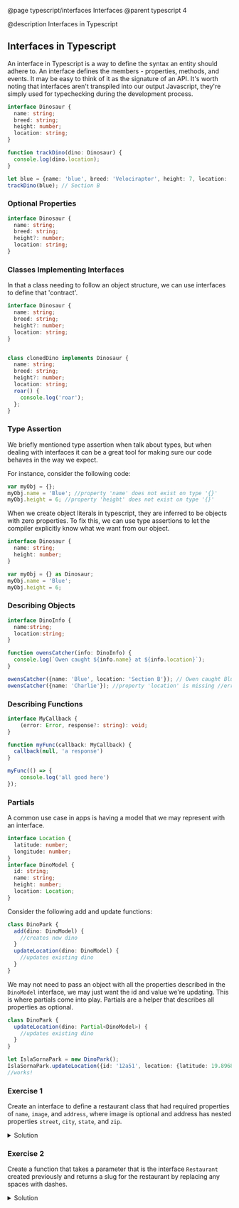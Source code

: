 @page typescript/interfaces Interfaces
@parent typescript 4

@description Interfaces in Typescript

## Interfaces in Typescript

An interface in Typescript is a way to define the syntax an entity should adhere to. An interface defines the members - properties, methods, and events. It may be easy to think of it as the signature of an API. It's worth noting that interfaces aren't transpiled into our output Javascript, they're simply used for typechecking during the development process.

```typescript
interface Dinosaur {
  name: string;
  breed: string;
  height: number;
  location: string;
}

function trackDino(dino: Dinosaur) {
  console.log(dino.location);
}

let blue = {name: 'blue', breed: 'Velociraptor', height: 7, location: 'Section B'};
trackDino(blue); // Section B
```

### Optional Properties

```typescript
interface Dinosaur {
  name: string;
  breed: string;
  height?: number;
  location: string;
}
```

### Classes Implementing Interfaces

In that a class needing to follow an object structure, we can use interfaces to define that 'contract'.

```typescript
interface Dinosaur {
  name: string;
  breed: string;
  height?: number;
  location: string;
}


class clonedDino implements Dinosaur {
  name: string;
  breed: string;
  height?: number;
  location: string;
  roar() {
    console.log('roar');
  };
}
```

### Type Assertion

We briefly mentioned type assertion when talk about types, but when dealing with interfaces it can be a great tool for making sure our code behaves in the way we expect.

For instance, consider the following code:

```typescript
var myObj = {};
myObj.name = 'Blue'; //property 'name' does not exist on type '{}'
myObj.height = 6; //property 'height' does not exist on type '{}'
```

When we create object literals in typescript, they are inferred to be objects with zero properties. To fix this, we can use type assertions to let the compiler explicitly know what we want from our object.

```typescript
interface Dinosaur {
  name: string;
  height: number;
}

var myObj = {} as Dinosaur;
myObj.name = 'Blue';
myObj.height = 6;
```

### Describing Objects

```typescript
interface DinoInfo {
  name:string;
  location:string;
}

function owensCatcher(info: DinoInfo) {
  console.log(`Owen caught ${info.name} at ${info.location}`);
}

owensCatcher({name: 'Blue', location: 'Section B'}); // Owen caught Blue at Section B
owensCatcher({name: 'Charlie'}); //property 'location' is missing //error
```

### Describing Functions

```typescript
interface MyCallback {
    (error: Error, response?: string): void;
}

function myFunc(callback: MyCallback) {
  callback(null, 'a response')
}

myFunc(() => {
    console.log('all good here')
});
```

### Partials

A common use case in apps is having a model that we may represent with an interface. 

```typescript
interface Location {
  latitude: number;
  longitude: number;
}
interface DinoModel {
  id: string;
  name: string;
  height: number;
  location: Location;
}
```

Consider the following add and update functions:

```typescript
class DinoPark {
  add(dino: DinoModel) {
    //creates new dino
  }
  updateLocation(dino: DinoModel) {
    //updates existing dino
  }
}
```

We may not need to pass an object with all the properties described in the ``DinoModel`` interface, we may just want the id and value we're updating. This is where partials come into play. Partials are a helper that describes all properties as optional. 


```typescript
class DinoPark {
  updateLocation(dino: Partial<DinoModel>) {
    //updates existing dino
  }
}

let IslaSornaPark = new DinoPark();
IslaSornaPark.updateLocation({id: '12a51', location: {latitude: 19.8968, longitude: 155.5828}}) 
//works!
```

### Exercise 1

Create an interface to define a restaurant class that had required properties of ``name``, ``image``, and ``address``, where image is optional and address has nested properties ``street``, ``city``, ``state``, and ``zip``.

<details>
<summary>Solution</summary>

```typescript

interface Address {
  street: string;
  city: string;
  state: string;
  zip: string;
}
interface Restaurant {
  name: string;
  image?: Images;
  address: Address;
}
```
</details>

### Exercise 2

Create a function that takes a parameter that is the interface ```Restaurant``` created previously and returns a slug for the restaurant by replacing any spaces with dashes. 

<details>
<summary>Solution</summary>

```typescript
function createRestaurantSlug(restaurant: Restaurant) {
  return restaurant.name.replace(' ', '-');
}

let myRestaurant = {
  name: "Orange Bees", 
  address: {
    street: '123 Main',
    city: 'Sandusky',
    state: 'Ohio',
    zip: '12345'
  }
}
let newEaterie = createRestaurantSlug(myRestaurant);
//Orange-Bees
```
</details>
